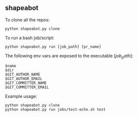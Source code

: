 ## shapeabot

To clone all the repos:
```
python shapeabot.py clone
```

To run a bash job/script:
```
python shapeabot.py run [job_path] [pr_name]
```

The following env vars are exposed to the executable $[job_path]$:
```
$name
$dir
$GIT_AUTHOR_NAME
$GIT_AUTHOR_EMAIL
$GIT_COMMITTER_NAME
$GIT_COMMITTER_EMAIL
```

Example usage:
```
python shapeabot.py clone
python shapeabot.py run jobs/test-echo.sh test
```

